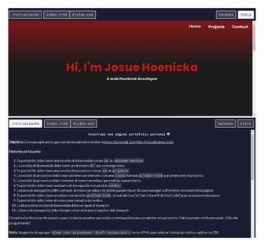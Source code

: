 <img src="/img/cap-project4.png" alt="portfolio by josue hoenicka">
<img src="/img/cap-instructions-project4.png" alt="instructions portfolio by josue hoenicka">


